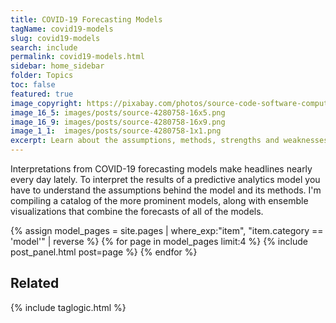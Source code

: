 ```yaml
---
title: COVID-19 Forecasting Models
tagName: covid19-models
slug: covid19-models
search: include
permalink: covid19-models.html
sidebar: home_sidebar
folder: Topics
toc: false
featured: true
image_copyright: https://pixabay.com/photos/source-code-software-computer-4280758/
image_16_5: images/posts/source-4280758-16x5.png
image_16_9: images/posts/source-4280758-16x9.png
image_1_1:  images/posts/source-4280758-1x1.png
excerpt: Learn about the assumptions, methods, strengths and weaknesses of the computer forecasting models that have been making headlines every day.
---
```


Interpretations from COVID-19 forecasting models make headlines nearly every day lately.  To interpret the results of a predictive analytics model you have to understand the assumptions behind the model and its methods.  I'm compiling a catalog of the more prominent models, along with ensemble visualizations that combine the forecasts of all of the models.

<div class="post-list">
  {% assign model_pages = site.pages | where_exp:"item", "item.category == 'model'" | reverse %}
  {% for page in model_pages limit:4 %}
    {% include post_panel.html post=page %}
  {% endfor %}
</div>

<!-- <h2>References</h2>

{% bibliography --query @*[tags ~= models] %} -->

## Related

{% include taglogic.html %}
